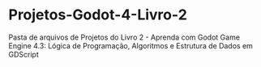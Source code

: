 # Projetos-Godot-4-Livro-2
Pasta de arquivos de Projetos do Livro 2 - Aprenda com Godot Game Engine 4.3: Lógica de Programação, Algoritmos e Estrutura de Dados em GDScript
